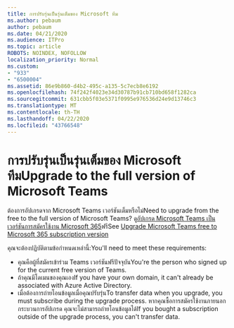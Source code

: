```yaml
---
title: การปรับรุ่นเป็นรุ่นเต็มของ Microsoft ทีม
ms.author: pebaum
author: pebaum
ms.date: 04/21/2020
ms.audience: ITPro
ms.topic: article
ROBOTS: NOINDEX, NOFOLLOW
localization_priority: Normal
ms.custom:
- "933"
- "6500004"
ms.assetid: 86e9b860-d4b2-495c-a135-5c7ecb8e6192
ms.openlocfilehash: 74f242f4023e34d30787b91cb710bd658f1282ca
ms.sourcegitcommit: 631cbb5f03e5371f0995e976536d24e9d13746c3
ms.translationtype: MT
ms.contentlocale: th-TH
ms.lasthandoff: 04/22/2020
ms.locfileid: "43766548"
---
```

# <a name="upgrade-to-the-full-version-of-microsoft-teams"></a><span data-ttu-id="ea332-102">การปรับรุ่นเป็นรุ่นเต็มของ Microsoft ทีม</span><span class="sxs-lookup"><span data-stu-id="ea332-102">Upgrade to the full version of Microsoft Teams</span></span>

<span data-ttu-id="ea332-103">ต้องการอัปเกรดจาก Microsoft Teams เวอร์ชันเต็มหรือไม่</span><span class="sxs-lookup"><span data-stu-id="ea332-103">Need to upgrade from the free to the full version of Microsoft Teams?</span></span> <span data-ttu-id="ea332-104">ดู[อัปเกรด Microsoft Teams เป็นเวอร์ชันการสมัครใช้งาน Microsoft 365](https://docs.microsoft.com/microsoftteams/upgrade-freemium)ฟรี</span><span class="sxs-lookup"><span data-stu-id="ea332-104">See [Upgrade Microsoft Teams free to Microsoft 365 subscription version](https://docs.microsoft.com/microsoftteams/upgrade-freemium)</span></span>

<span data-ttu-id="ea332-105">คุณจะต้องปฏิบัติตามข้อกําหนดเหล่านี้:</span><span class="sxs-lookup"><span data-stu-id="ea332-105">You'll need to meet these requirements:</span></span>

- <span data-ttu-id="ea332-106">คุณคือผู้ที่สมัครเข้าร่วม Teams เวอร์ชันฟรีปัจจุบัน</span><span class="sxs-lookup"><span data-stu-id="ea332-106">You're the person who signed up for the current free version of Teams.</span></span>
- <span data-ttu-id="ea332-107">ถ้าคุณมีโดเมนของคุณเอง</span><span class="sxs-lookup"><span data-stu-id="ea332-107">If you have your own domain, it can't already be associated with Azure Active Directory.</span></span>
- <span data-ttu-id="ea332-108">เมื่อต้องการถ่ายโอนข้อมูลเมื่อคุณปรับรุ่น</span><span class="sxs-lookup"><span data-stu-id="ea332-108">To transfer data when you upgrade, you must subscribe during the upgrade process.</span></span> <span data-ttu-id="ea332-109">หากคุณซื้อการสมัครใช้งานภายนอกกระบวนการอัปเกรด คุณจะไม่สามารถถ่ายโอนข้อมูลได้</span><span class="sxs-lookup"><span data-stu-id="ea332-109">If you bought a subscription outside of the upgrade process, you can't transfer data.</span></span>
